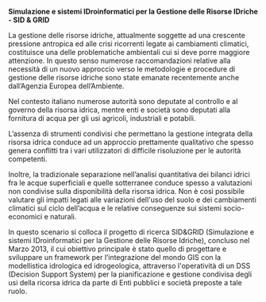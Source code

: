 **Simulazione e sistemi IDroinformatici per la Gestione delle Risorse IDriche - SID & GRID**

La gestione delle risorse idriche, attualmente soggette ad una crescente pressione antropica ed alle crisi ricorrenti legate ai cambiamenti climatici, costituisce una delle problematiche ambientali cui si deve porre maggiore attenzione. In questo senso numerose raccomandazioni relative alla necessità di un nuovo approccio verso le metodologie e procedure di gestione delle risorse idriche sono state emanate recentemente anche dall’Agenzia Europea dell’Ambiente.

Nel contesto italiano numerose autorità sono deputate al controllo e al governo della risorsa idrica, mentre enti e società sono deputati alla fornitura di acqua per gli usi agricoli, industriali e potabili.

L’assenza di strumenti condivisi che permettano la gestione integrata della risorsa idrica conduce ad un approccio prettamente qualitativo che spesso genera conflitti tra i vari utilizzatori di difficile risoluzione per le autorità competenti.

Inoltre, la tradizionale separazione nell’analisi quantitativa dei bilanci idrici fra le acque superficiali e quelle sotterranee conduce spesso a valutazioni non condivise sulla disponibilità della risorsa idrica. Non è così possibile valutare gli impatti legati alle variazioni dell'uso del suolo e dei cambiamenti climatici sul ciclo dell’acqua e le relative conseguenze sui sistemi socio-economici e naturali.

In questo scenario si colloca il progetto di ricerca SID&GRID (Simulazione e sistemi IDroinformatici per la Gestione delle Risorse Idriche), concluso nel Marzo 2013, il cui obiettivo principale è stato quello di progettare e sviluppare un framework per l’integrazione del mondo GIS con la modellistica idrologica ed idrogeologica, attraverso l'operatività di un DSS (Decision Support System) per la pianificazione e gestione condivisa degli usi della ricorsa idrica da parte di Enti pubblici e società preposte a tale ruolo.

